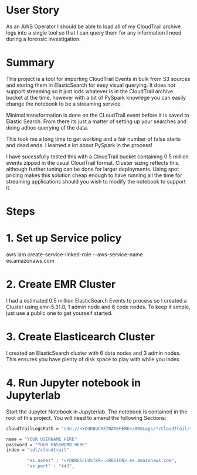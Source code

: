 # User Story
As an AWS Operator I should be able to load all of my CloudTrail archive logs into a single tool so that I can query them for any information I need during a forensic investigation.

# Summary

This project is a tool for importing CloudTrail Events in bulk from S3 sources and storing them in ElasticSearch for easy visual querying.  It does not support streaming so it just lods whatever is in the CloudTrail archive bucket at the time, however with a bit of PySpark knowlege you can easily change the notebook to be a streaming service.

Minimal transformation is done on the CLoudTrail event before it is saved to Elastic Search.  From there its just a matter of setting up your searches and doing adhoc querying of the data.

This took me a long time to get working and a fair number of false starts and dead ends.  I learned a lot about PySpark in the process!

I have sucessfully tested this with a CloudTrail bucket containing 0.5 million events zipped in the usual CloudTrail format.  Cluster sizing reflects this, although further tuning can be done for larger deployments.  Using spot pricing makes this solution cheap enough to have running all the time for streaming applications should you wish to modify the notebook to support it.

# Steps

# 1. Set up Service policy
aws iam create-service-linked-role --aws-service-name es.amazonaws.com
# 2. Create EMR Cluster
I had a estimated 0.5 million ElasticSearch Events to process so I created a Cluster using emr-5.31.0, 1 admin node and 6 code nodes.  To keep it simple, just use a public one to get yourself started.
# 3. Create Elasticearch Cluster
I created an ElasticSearch cluster with 6 data nodes and 3 admin nodes.  This ensures you have plenty of disk space to play with while you index.
# 4. Run Jupyter notebook in Jupyterlab
Start the Jupyter Notebook in Jupyterlab.  The notebook is contained in the root of this project.  You will need to amend the following Sections:
```bash
cloudTrailLogsPath = "s3n://<YOURBUCKETNAMEHERE>/AWSLogs/*/CloudTrail/*/*/*/*/"
```
```bash
name = "YOUR USERNAME HERE"
password = "YOUR PASSWORD HERE"
index = "sdl/cloudtrail"
```
```bash
        "es.nodes" : "<YOURESCLUSTER>.<REGION>.es.amazonaws.com",
        "es.port" : "443",
```